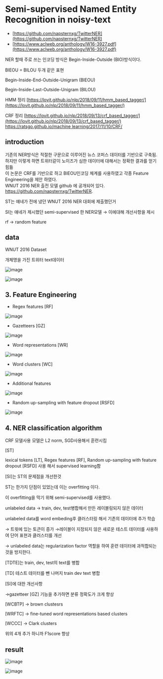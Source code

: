 # Semi-supervised Named Entity Recognition in noisy-text

- [https://github.com/napsternxg/TwitterNER](https://github.com/napsternxg/TwitterNER)
- [https://www.aclweb.org/anthology/W16-3927.pdf](https://www.aclweb.org/anthology/W16-3927.pdf)

NER 할때 주로 쓰는 인코딩 방식은 Begin-Inside-Outside (BIO)방식이다. 

BIEOU = BILOU 두개 같은 표현

Begin-Inside-End-Outside-Unigram (BIEOU)

Begin-Inside-Last-Outside-Unigram (BILOU)

HMM 정리 [https://lovit.github.io/nlp/2018/09/11/hmm_based_tagger/](https://lovit.github.io/nlp/2018/09/11/hmm_based_tagger/)

CRF 정리 [https://lovit.github.io/nlp/2018/09/13/crf_based_tagger/](https://lovit.github.io/nlp/2018/09/13/crf_based_tagger/)   
        [https://ratsgo.github.io/machine learning/2017/11/10/CRF/](https://ratsgo.github.io/machine%20learning/2017/11/10/CRF/)

## introduction

기존의 NER방식은 적절한 구문으로 이루어진 뉴스 코퍼스 데이터를 기반으로 구축됨.    
하지만 이렇게 하면 트위터같이 노이즈가 심한 데이터에 대해서는 정확한 결과를 얻기 힘듦    
이 논문은 CRF를 기반으로 하고 BIEOU인코딩 체계를 사용하였고 각종 Feature Engineering을 제안 하였다.    
WNUT 2016 NER 출전 모델 github 에 공개되어 있다.   
https://github.com/napsternxg/TwitterNER.

ST는 얘네가 전에 냈던 WNUT 2016 NER 대회에 제출했던거

SI는 얘네가 제시했던 semi-supervised 한 NER모델 → 이에대해 개선사항을 제시

rf → random feature

## data 

WNUT 2016 Dataset

개체명을 가진 트위터 text데이터 

![image](https://user-images.githubusercontent.com/60643542/116098877-60b38a00-a6e6-11eb-94f6-356f85926a42.png)

![image](https://user-images.githubusercontent.com/60643542/116099032-86409380-a6e6-11eb-9fbf-6737ce48c0b7.png)

## 3. Feature Engineering

- Regex features [RF]

![image](https://user-images.githubusercontent.com/60643542/116099075-90fb2880-a6e6-11eb-8e3b-4ae8ffb122fd.png)

- Gazetteers [GZ]

![image](https://user-images.githubusercontent.com/60643542/116099127-9eb0ae00-a6e6-11eb-8326-58b3db68dbbf.png)

- Word representations [WR]

![image](https://user-images.githubusercontent.com/60643542/116099171-a8d2ac80-a6e6-11eb-889d-b82376131e2d.png)

- Word clusters [WC]

![image](https://user-images.githubusercontent.com/60643542/116099199-b25c1480-a6e6-11eb-9619-75a2d4366397.png)

- Additional features

![image](https://user-images.githubusercontent.com/60643542/116099278-c43db780-a6e6-11eb-8d0b-bad40653898f.png)

- Random up-sampling with feature dropout [RSFD]

![image](https://user-images.githubusercontent.com/60643542/116099317-cf90e300-a6e6-11eb-92b1-f500da065640.png)

## 4. NER classification algorithm

CRF 모델사용 모델은 L2 norm, SGD사용해서 훈련시킴 

[ST]

lexical tokens [LT], Regex features [RF], Random up-sampling with feature dropout [RSFD] 사용 해서 supervised learning함 


[SI]는 ST의 문제점을 개선한것 

ST는 한가지 단점이 있었는데 이는 overfitting 이다. 

이 overfitting을 막기 위해 semi-supervised를 사용했다. 

unlabeled data → train, dev, test병합해서 만든 레이블링되지 않은 데이터 

unlabeled data를 word embeding후 클러스터링 해서 기존의 데이터에 추가 학습

→ 트윗에 있는 토큰이 증가 →레이블이 지정되지 않은 새로운 테스트 데이터를 사용하여 단어 표현과 클러스터를 개선

→ unlabeled data는 regularization factor 역할을 하여 훈련 데이터에 과적합되는 것을 방지한다. 

[TDTE]는 train, dev, test의 text를 병합

[TD] 테스트 데이터를 뺀 나머지 train dev text 병합

[SI]에 대한 개선사항 

→gazetteer [GZ] 기능을 추가하면 분류 정확도가 크게 향상

[WCBTP] → brown clustesrs 

[WRFTC] → fine-tuned word representations based clusters

[WCCC] → Clark clusters 

위의 4개 추가 하니까 F1score 향상 

## result

![image](https://user-images.githubusercontent.com/60643542/116099444-ee8f7500-a6e6-11eb-86e4-e0ebfb1f040d.png)

![image](https://user-images.githubusercontent.com/60643542/116099467-f818dd00-a6e6-11eb-92d3-1d2d459f5b5c.png)